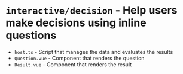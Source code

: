 # `interactive/decision` - Help users make decisions using inline questions

- `host.ts` - Script that manages the data and evaluates the results
- `Question.vue` - Component that renders the question
- `Result.vue` - Component that renders the result
